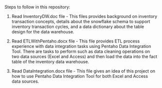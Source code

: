 Steps to follow in this repository:

1. Read InventoryDW.doc file - This files provides background on inventory transaction concepts, 
   details about the snowflake schema to support inventory transaction cycles, and a data dictionary about the table design for the data warehouse.
   
2. Read ETLWithPentaho.docx file - This file provides ETL process experience with data integration tasks using Pentaho Data Integration Tool. 
   There are tasks to perform such as data cleaning operations on two data sources (Excel and Access) and then load the data into the fact table of the 
   inventory data warehouse.
   
3. Read DataIntegration.docx file - This file gives an idea of this project on how to use Pentaho Data Integration Tool for both Excel and Access data sources.
